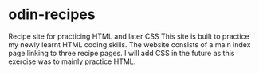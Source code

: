 # odin-recipes
Recipe site for practicing HTML and later CSS
This site is built to practice my newly learnt HTML coding skills. The website consists of a main index page linking to three recipe pages. I will add CSS in the future as this exercise was to mainly practice HTML. 